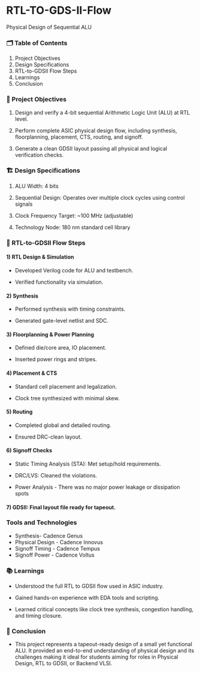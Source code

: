 # RTL-TO-GDS-II-Flow
Physical Design of Sequential ALU

### 🗂️ Table of Contents
1) Project Objectives
2) Design Specifications
3) RTL-to-GDSII Flow Steps
4) Learnings
5) Conclusion

### 📌 Project Objectives
1) Design and verify a 4-bit sequential Arithmetic Logic Unit (ALU) at RTL level.

2) Perform complete ASIC physical design flow, including synthesis, floorplanning, placement, CTS, routing, and signoff.

3) Generate a clean GDSII layout passing all physical and logical verification checks.

### 🏗️ Design Specifications
1) ALU Width: 4 bits

2) Sequential Design: Operates over multiple clock cycles using control signals

3) Clock Frequency Target: ~100 MHz (adjustable)

4) Technology Node: 180 nm standard cell library 

### 🚀 RTL-to-GDSII Flow Steps

#### 1) RTL Design & Simulation

- Developed Verilog code for ALU and testbench.

- Verified functionality via simulation.

#### 2) Synthesis

- Performed synthesis with timing constraints.

- Generated gate-level netlist and SDC.

#### 3) Floorplanning & Power Planning

- Defined die/core area, IO placement.

- Inserted power rings and stripes.

#### 4) Placement & CTS

- Standard cell placement and legalization.

- Clock tree synthesized with minimal skew.

#### 5) Routing

- Completed global and detailed routing.

- Ensured DRC-clean layout.

#### 6) Signoff Checks

- Static Timing Analysis (STA): Met setup/hold requirements.

- DRC/LVS: Cleaned the violations.

- Power Analysis - There was no major power leakage or dissipation spots

#### 7) GDSII: Final layout file ready for tapeout.

### Tools and Technologies
- Synthesis- Cadence Genus
- Physical Design - Cadence Innovus
- Signoff Timing - Cadence Tempus
- Signoff Power - Cadence Voltus


### 📚 Learnings
- Understood the full RTL to GDSII flow used in ASIC industry.

- Gained hands-on experience with EDA tools and scripting.

- Learned critical concepts like clock tree synthesis, congestion handling, and timing closure.

### 🏁 Conclusion
- This project represents a tapeout-ready design of a small yet functional ALU. It provided an end-to-end understanding of physical design and its challenges  making it ideal for students aiming for roles in Physical Design, RTL to GDSII, or Backend VLSI.




